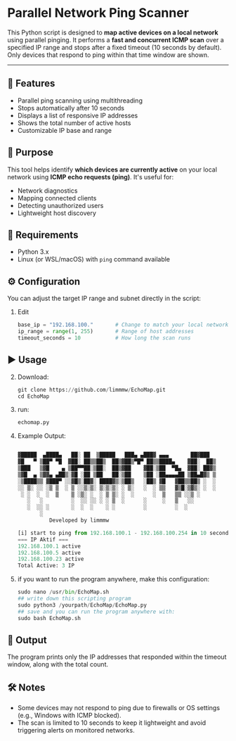 # Parallel Network Ping Scanner
This Python script is designed to **map active devices on a local network** using parallel pinging. It performs a **fast and concurrent ICMP scan** over a specified IP range and stops after a fixed timeout (10 seconds by default). Only devices that respond to ping within that time window are shown.

---

## 📌 Features
- Parallel ping scanning using multithreading
- Stops automatically after 10 seconds
- Displays a list of responsive IP addresses
- Shows the total number of active hosts
- Customizable IP base and range

## 🧠 Purpose
This tool helps identify **which devices are currently active** on your local network using **ICMP echo requests (ping)**. It's useful for:
- Network diagnostics
- Mapping connected clients
- Detecting unauthorized users
- Lightweight host discovery

## 🚀 Requirements
- Python 3.x
- Linux (or WSL/macOS) with `ping` command available

## ⚙️ Configuration
You can adjust the target IP range and subnet directly in the script:

1. Edit
   ```python
   base_ip = "192.168.100."       # Change to match your local network
   ip_range = range(1, 255)       # Range of host addresses
   timeout_seconds = 10           # How long the scan runs

## ▶️ Usage

2. Download:
   ```python
   git clone https://github.com/limmmw/EchoMap.git
   cd EchoMap

3. run:
   ```python
   echomap.py

4. Example Output:
   ```python

   ▓█████  ▄████▄   ██░ ██  ▒█████   ███▄ ▄███▓ ▄▄▄       ██▓███ 
   ▓█   ▀ ▒██▀ ▀█  ▓██░ ██▒▒██▒  ██▒▓██▒▀█▀ ██▒▒████▄    ▓██░  ██▒
   ▒███   ▒▓█    ▄ ▒██▀▀██░▒██░  ██▒▓██    ▓██░▒██  ▀█▄  ▓██░ ██▓▒
   ▒▓█  ▄ ▒▓▓▄ ▄██▒░▓█ ░██ ▒██   ██░▒██    ▒██ ░██▄▄▄▄██ ▒██▄█▓▒ ▒
   ░▒████▒▒ ▓███▀ ░░▓█▒░██▓░ ████▓▒░▒██▒   ░██▒ ▓█   ▓██▒▒██▒ ░  ░
   ░░ ▒░ ░░ ░▒ ▒  ░ ▒ ░░▒░▒░ ▒░▒░▒░ ░ ▒░   ░  ░ ▒▒   ▓▒█░▒▓▒░ ░  ░
    ░ ░  ░  ░  ▒    ▒ ░▒░ ░  ░ ▒ ▒░ ░  ░      ░  ▒   ▒▒ ░░▒ ░     
      ░   ░         ░  ░░ ░░ ░ ░ ▒  ░      ░     ░   ▒   ░░       
      ░  ░░ ░       ░  ░  ░    ░ ░         ░         ░  ░         
          ░                                                       
             Developed by limmmw

   [i] start to ping from 192.168.100.1 - 192.168.100.254 in 10 seconds...
   === IP Aktif ===
   192.168.100.1 active
   192.168.100.5 active
   192.168.100.23 active
   Total Active: 3 IP

5. if you want to run the program anywhere, make this configuration:
   ```python
   sudo nano /usr/bin/EchoMap.sh
   ## write down this scripting program
   sudo python3 /yourpath/EchoMap/EchoMap.py
   ## save and you can run the program anywhere with:
   sudo bash EchoMap.sh

## 📁 Output
The program prints only the IP addresses that responded within the timeout window, along with the total count.

## 🛠️ Notes
- Some devices may not respond to ping due to firewalls or OS settings (e.g., Windows with ICMP blocked).
- The scan is limited to 10 seconds to keep it lightweight and avoid triggering alerts on monitored networks.